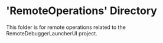 # 'RemoteOperations' Directory

This folder is for remote operations related to the RemoteDebuggerLauncherUI project.